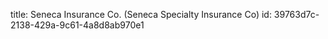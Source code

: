 title: Seneca Insurance Co. (Seneca Specialty Insurance Co)
id: 39763d7c-2138-429a-9c61-4a8d8ab970e1
